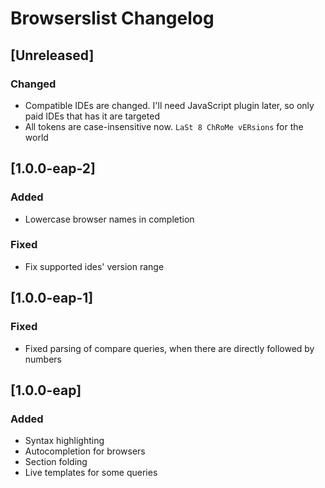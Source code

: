 <!-- Keep a Changelog guide -> https://keepachangelog.com -->

# Browserslist Changelog

## [Unreleased]
### Changed
- Compatible IDEs are changed. I'll need JavaScript plugin later, so only paid IDEs that has it are targeted
- All tokens are case-insensitive now. `LaSt 8 ChRoMe vERsions` for the world

## [1.0.0-eap-2]
### Added
- Lowercase browser names in completion

### Fixed
- Fix supported ides' version range

## [1.0.0-eap-1]
### Fixed
- Fixed parsing of compare queries, when there are directly followed by numbers

## [1.0.0-eap]
### Added
- Syntax highlighting
- Autocompletion for browsers
- Section folding
- Live templates for some queries